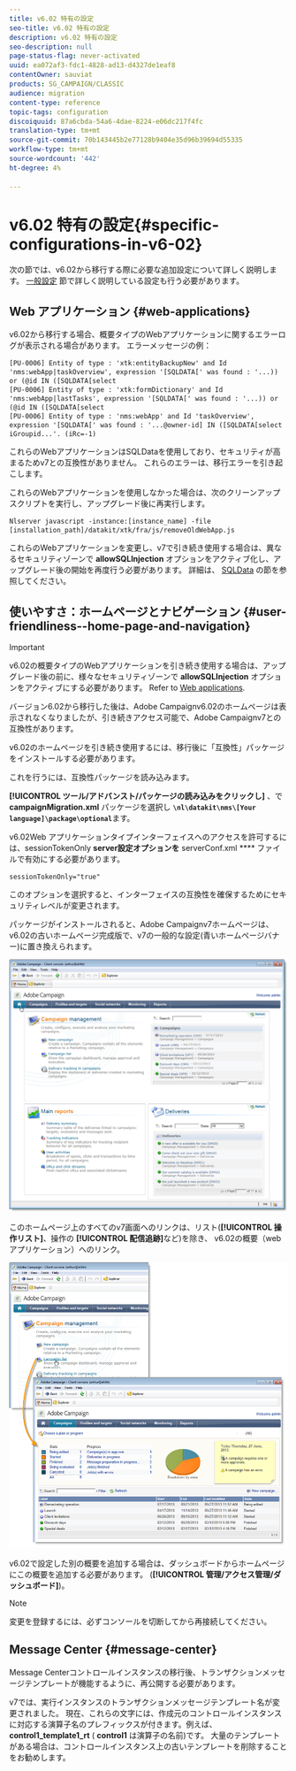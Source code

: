 ```yaml
---
title: v6.02 特有の設定
seo-title: v6.02 特有の設定
description: v6.02 特有の設定
seo-description: null
page-status-flag: never-activated
uuid: ea072af3-fdc1-4828-ad13-d4327de1eaf8
contentOwner: sauviat
products: SG_CAMPAIGN/CLASSIC
audience: migration
content-type: reference
topic-tags: configuration
discoiquuid: 87a6cbda-54a6-4dae-8224-e06dc217f4fc
translation-type: tm+mt
source-git-commit: 70b143445b2e77128b9404e35d96b39694d55335
workflow-type: tm+mt
source-wordcount: '442'
ht-degree: 4%

---
```



# v6.02 特有の設定{#specific-configurations-in-v6-02}

次の節では、v6.02から移行する際に必要な追加設定について詳しく説明します。 [一般設定](../../migration/using/general-configurations.md) 節で詳しく説明している設定も行う必要があります。

## Web アプリケーション {#web-applications}

v6.02から移行する場合、概要タイプのWebアプリケーションに関するエラーログが表示される場合があります。 エラーメッセージの例：

```
[PU-0006] Entity of type : 'xtk:entityBackupNew' and Id 'nms:webApp|taskOverview', expression '[SQLDATA[' was found : '...)) or (@id IN ([SQLDATA[select 
[PU-0006] Entity of type : 'xtk:formDictionary' and Id 'nms:webApp|lastTasks', expression '[SQLDATA[' was found : '...)) or (@id IN ([SQLDATA[select 
[PU-0006] Entity of type : 'nms:webApp' and Id 'taskOverview', expression '[SQLDATA[' was found : '...@owner-id] IN ([SQLDATA[select iGroupid...'. (iRc=-1)
```

これらのWebアプリケーションはSQLDataを使用しており、セキュリティが高まるためv7との互換性がありません。 これらのエラーは、移行エラーを引き起こします。

これらのWebアプリケーションを使用しなかった場合は、次のクリーンアップスクリプトを実行し、アップグレード後に再実行します。

```
Nlserver javascript -instance:[instance_name] -file [installation_path]/datakit/xtk/fra/js/removeOldWebApp.js
```

これらのWebアプリケーションを変更し、v7で引き続き使用する場合は、異なるセキュリティゾーンで **allowSQLInjection** オプションをアクティブ化し、アップグレード後の開始を再度行う必要があります。 詳細は、 [SQLData](../../migration/using/general-configurations.md#sqldata) の節を参照してください。

## 使いやすさ：ホームページとナビゲーション {#user-friendliness--home-page-and-navigation}

>[!IMPORTANT]
>
>v6.02の概要タイプのWebアプリケーションを引き続き使用する場合は、アップグレード後の前に、様々なセキュリティゾーンで **allowSQLInjection** オプションをアクティブにする必要があります。 Refer to [Web applications](#web-applications).

バージョン6.02から移行した後は、Adobe Campaignv6.02のホームページは表示されなくなりましたが、引き続きアクセス可能で、Adobe Campaignv7との互換性があります。

v6.02のホームページを引き続き使用するには、移行後に「互換性」パッケージをインストールする必要があります。

これを行うには、互換性パッケージを読み込みます。

**[!UICONTROL ツール/アドバンスト/パッケージの読み込みをクリックし]** 、で **campaignMigration.xml** パッケージを選択し **`\nl\datakit\nms\[Your language]\package\optional`**&#x200B;ます。

v6.02Web アプリケーションタイプインターフェイスへのアクセスを許可するには、sessionTokenOnly **server設定オプションを** serverConf.xml **** ファイルで有効にする必要があります。

```
sessionTokenOnly="true"
```

このオプションを選択すると、インターフェイスの互換性を確保するためにセキュリティレベルが変更されます。

パッケージがインストールされると、Adobe Campaignv7ホームページは、v6.02の古いホームページ完成版で、v7の一般的な設定(青いホームページバナー)に置き換えられます。

![](assets/dashboards.png)

このホームページ上のすべてのv7画面へのリンクは、リスト(**[!UICONTROL 操作リスト]**、操作の **[!UICONTROL 配信追跡]**&#x200B;など)を除き、 v6.02の概要（webアプリケーション）へのリンク。

![](assets/dashboards2.png)

v6.02で設定した別の概要を追加する場合は、ダッシュボードからホームページにこの概要を追加する必要があります。 (**[!UICONTROL 管理/アクセス管理/ダッシュボード]**)。

>[!NOTE]
>
>変更を登録するには、必ずコンソールを切断してから再接続してください。

## Message Center {#message-center}

Message Centerコントロールインスタンスの移行後、トランザクションメッセージテンプレートが機能するように、再公開する必要があります。

v7では、実行インスタンスのトランザクションメッセージテンプレート名が変更されました。 現在、これらの文字には、作成元のコントロールインスタンスに対応する演算子名のプレフィックスが付きます。例えば、 **control1_template1_rt** ( **control1** は演算子の名前)です。 大量のテンプレートがある場合は、コントロールインスタンス上の古いテンプレートを削除することをお勧めします。
